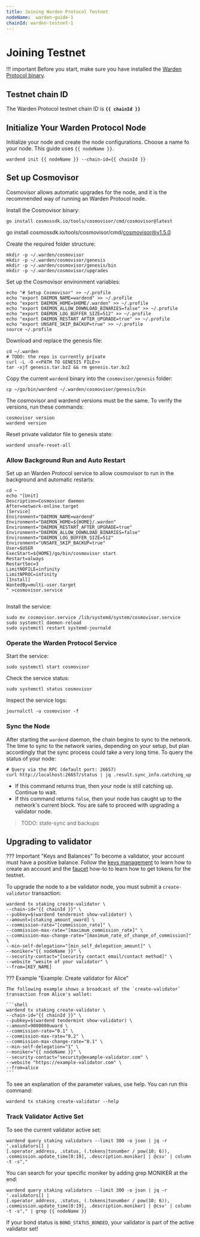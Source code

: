 ```yaml
---
title: Joining Warden Protocol Testnet
nodeName:  warden-guide-1
chainId: warden-testnet-1
---
```


# Joining Testnet


!!! important
    Before you start, make sure you have installed the [Warden Protocol binary](./node.md).


## Testnet chain ID

The Warden Protocol testnet chain ID is **`{{ chainId }}`**

## Initialize Your Warden Protocol Node

Initialize your node and create the node configurations. Choose a name fo your node. This guide uses `{{ nodeName }}`. 

```shell
wardend init {{ nodeName }} --chain-id={{ chainId }}
```

<!-- 
TODO - DEFINE ACTIVE PEERS LIST

Update the persistent peers list in the `config.toml`:

```shell
sed -i 's/persistent_peers = ""/persistent_peers = "username@ipaddress:port"/g' ~/.warden/config/config.toml
```

The updated peers configuration looks like this:

```shell
# Comma separated list of seed nodes to connect to
seeds = ""

# Comma separated list of nodes to keep persistent connections to
persistent_peers = "username@ipaddress:port"
```
-->



## Set up Cosmovisor

Cosmovisor allows automatic upgrades for the node, and it is the recommended way of running an Warden Protocol node.

Install the Cosmovisor binary:

```shell
go install cosmossdk.io/tools/cosmovisor/cmd/cosmovisor@latest
```

go install cosmossdk.io/tools/cosmovisor/cmd/cosmovisor@v1.5.0

Create the required folder structure:

```shell
mkdir -p ~/.warden/cosmovisor
mkdir -p ~/.warden/cosmovisor/genesis
mkdir -p ~/.warden/cosmovisor/genesis/bin
mkdir -p ~/.warden/cosmovisor/upgrades
```

Set up the Cosmovisor environment variables:

```shell
echo "# Setup Cosmovisor" >> ~/.profile
echo "export DAEMON_NAME=wardend" >> ~/.profile
echo "export DAEMON_HOME=$HOME/.warden" >> ~/.profile
echo "export DAEMON_ALLOW_DOWNLOAD_BINARIES=false" >> ~/.profile
echo "export DAEMON_LOG_BUFFER_SIZE=512" >> ~/.profile
echo "export DAEMON_RESTART_AFTER_UPGRADE=true" >> ~/.profile
echo "export UNSAFE_SKIP_BACKUP=true" >> ~/.profile
source ~/.profile
```
<!-- TODO: explain UNSAFE_SKIP_BACKUP 
If `UNSAFE_SKIP_BACKUP=true`,  (explain here).
If `UNSAFE_SKIP_BACKUP=false` or omitted, (explain here)
Each backup takes a decent amount of time. Public snapshots of old states are available.

-->


Download and replace the genesis file:

```shell
cd ~/.warden
# TODO: the repo is currently private
curl -L -O <<PATH TO GENESIS FILE>>
tar -xjf genesis.tar.bz2 && rm genesis.tar.bz2
```




Copy the current `wardend` binary into the `cosmovisor/genesis` folder:

```shell
cp ~/go/bin/wardend ~/.warden/cosmovisor/genesis/bin
```

The cosmovisor and wardend versions must be the same. To verify the versions, run these commands:

```shell
cosmovisor version
wardend version
```


Reset private validator file to genesis state:

```
wardend unsafe-reset-all
```

### Allow Background Run and Auto Restart

Set up an Warden Protocol service to allow cosmovisor to run in the background and automatic restarts:

```shell
cd ~
echo "[Unit]
Description=Cosmovisor daemon
After=network-online.target
[Service]
Environment="DAEMON_NAME=wardend"
Environment="DAEMON_HOME=${HOME}/.warden"
Environment="DAEMON_RESTART_AFTER_UPGRADE=true"
Environment="DAEMON_ALLOW_DOWNLOAD_BINARIES=false"
Environment="DAEMON_LOG_BUFFER_SIZE=512"
Environment="UNSAFE_SKIP_BACKUP=true"
User=$USER
ExecStart=${HOME}/go/bin/cosmovisor start
Restart=always
RestartSec=3
LimitNOFILE=infinity
LimitNPROC=infinity
[Install]
WantedBy=multi-user.target
" >cosmovisor.service
 
```

Install the service:

```shell
sudo mv cosmovisor.service /lib/systemd/system/cosmovisor.service
sudo systemctl daemon-reload
sudo systemctl restart systemd-journald
```

### Operate the Warden Protocol Service

Start the service:

```shell
sudo systemctl start cosmovisor
```

Check the service status:

```shell
sudo systemctl status cosmovisor
```

Inspect the service logs:

```shell
journalctl -u cosmovisor -f
```


### Sync the Node

After starting the `wardend` daemon, the chain begins to sync to the network. The time to sync to the network varies, depending on your setup, but plan accordingly that the sync process could take a very long time. To query the status of your node:

```shell
# Query via the RPC (default port: 26657)
curl http://localhost:26657/status | jq .result.sync_info.catching_up
```

- If this command returns true, then your node is still catching up. Continue to wait.
- If this command returns `false`, then your node has caught up to the network's current block. You are safe to proceed with upgrading a validator node.

> TODO: state-sync and backups




## Upgrading to validator

??? Important "Keys and Balances" 
    To become a validator, your account must have a positive balance. Follow the [keys management](../How-To/chain_002_key_management.md) to learn how to create an account and the [faucet](./faucet.md) how-to to learn how to get tokens for the testnet. 

To upgrade the node to a be validator node, you must submit a `create-validator` transaction:

```shell
wardend tx staking create-validator \
--chain-id="{{ chainId }}" \
--pubkey=$(wardend tendermint show-validator) \
--amount=[staking_amount_uward] \
--commission-rate="[commission_rate]" \
--commission-max-rate="[maximum_commission_rate]" \
--commission-max-change-rate="[maximum_rate_of_change_of_commission]" \
--min-self-delegation="[min_self_delegation_amount]" \
--moniker="{{ nodeName }}" \
--security-contact="[security contact email/contact method]" \
--website "wesite of your validator" \
--from=[KEY_NAME]
```

??? Example "Example: Create validator for Alice"

    The following example shows a broadcast of the `create-validator` transaction from Alice's wallet:

    ```shell
    wardend tx staking create-validator \
    --chain-id="{{ chainId }}" \
    --pubkey=$(wardend tendermint show-validator) \
    --amount=9000000uward \
    --commission-rate="0.1" \
    --commission-max-rate="0.2" \
    --commission-max-change-rate="0.1" \
    --min-self-delegation="1" \
    --moniker="{{ nodeName }}" \
    --security-contact="security@example-validator.com" \
    --website "https://example-validator.com" \
    --from=alice
    ```


To see an explanation of the parameter values, use help. You can run this command: 

```shell
wardend tx staking create-validator --help
```



### Track Validator Active Set
To see the current validator active set:

```
wardend query staking validators --limit 300 -o json | jq -r '.validators[] |
[.operator_address, .status, (.tokens|tonumber / pow(10; 6)),
.commission.update_time[0:19], .description.moniker] | @csv' | column -t -s","
```

You can search for your specific moniker by adding grep MONIKER at the end:

```
wardend query staking validators --limit 300 -o json | jq -r '.validators[] |
[.operator_address, .status, (.tokens|tonumber / pow(10; 6)),
.commission.update_time[0:19], .description.moniker] | @csv' | column -t -s"," | grep {{ nodeName }}
```

If your bond status is `BOND_STATUS_BONDED`, your validator is part of the active validator set!
